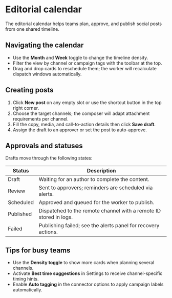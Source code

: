 # Editorial calendar

The editorial calendar helps teams plan, approve, and publish social posts from one shared timeline.

## Navigating the calendar

* Use the **Month** and **Week** toggle to change the timeline density.
* Filter the view by channel or campaign tags with the toolbar at the top.
* Drag and drop cards to reschedule them; the worker will recalculate dispatch windows automatically.

## Creating posts

1. Click **New post** on any empty slot or use the shortcut button in the top right corner.
2. Choose the target channels; the composer will adapt attachment requirements per channel.
3. Fill the copy, media, and call-to-action details then click **Save draft**.
4. Assign the draft to an approver or set the post to auto-approve.

## Approvals and statuses

Drafts move through the following states:

| Status | Description |
| --- | --- |
| Draft | Waiting for an author to complete the content. |
| Review | Sent to approvers; reminders are scheduled via alerts. |
| Scheduled | Approved and queued for the worker to publish. |
| Published | Dispatched to the remote channel with a remote ID stored in logs. |
| Failed | Publishing failed; see the alerts panel for recovery actions. |

## Tips for busy teams

* Use the **Density toggle** to show more cards when planning several channels.
* Activate **Best time suggestions** in Settings to receive channel-specific timing hints.
* Enable **Auto tagging** in the connector options to apply campaign labels automatically.

